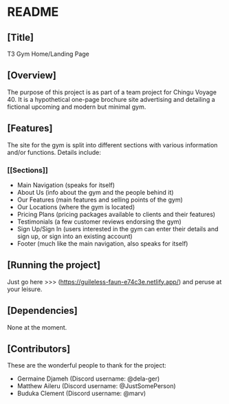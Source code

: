 # README

## [Title]

T3 Gym Home/Landing Page

## [Overview]

The purpose of this project is as part of a team project for Chingu Voyage 40. It is a hypothetical one-page brochure site advertising and detailing a fictional upcoming and modern but minimal gym.

## [Features]

The site for the gym is split into different sections with various information and/or functions. Details include:

### [[Sections]]

- Main Navigation (speaks for itself)
- About Us (info about the gym and the people behind it)
- Our Features (main features and selling points of the gym)
- Our Locations (where the gym is located)
- Pricing Plans (pricing packages available to clients and their features)
- Testimonials (a few customer reviews endorsing the gym)
- Sign Up/Sign In (users interested in the gym can enter their details and sign up, or sign into an existing account)
- Footer (much like the main navigation, also speaks for itself)

## [Running the project]

Just go here >>> (https://guileless-faun-e74c3e.netlify.app/) and peruse at your leisure.

## [Dependencies]

None at the moment.

## [Contributors]

These are the wonderful people to thank for the project:

- Germaine Djameh (Discord username: @dela-ger)
- Matthew Aileru (Discord username: @JustSomePerson)
- Buduka Clement (Discord username: @marv)

